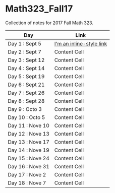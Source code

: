 # Math323_Fall17
Collection of notes for 2017 Fall Math 323. 


| Day              | Link          |
| -------------    | ------------- |
| Day 1 : Sept 5   | [I'm an inline-style link](https://www.google.com)  |
| Day 2 : Sept 7   | Content Cell  |
| Day 3 : Sept 12  | Content Cell  |
| Day 4 : Sept 14  | Content Cell  |
| Day 5 : Sept 19  | Content Cell  |
| Day 6 : Sept 21  | Content Cell  |
| Day 7 : Sept 26  | Content Cell  |
| Day 8 : Sept 28  | Content Cell  |
| Day 9 : Octo 3   | Content Cell  |
| Day 10 : Octo 5  | Content Cell  |
| Day 11 : Nove 10 | Content Cell  |
| Day 12 : Nove 13 | Content Cell  |
| Day 13 : Nove 17 | Content Cell  |
| Day 14 : Nove 19 | Content Cell  |
| Day 15 : Nove 24 | Content Cell  |
| Day 16 : Nove 31 | Content Cell  |
| Day 17 : Nove 2  | Content Cell  |
| Day 18 : Nove 7  | Content Cell  |

